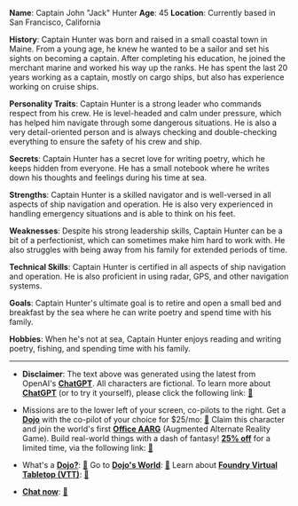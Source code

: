 **Name**: Captain John "Jack" Hunter
**Age**: 45
**Location**: Currently based in San Francisco, California

**History**:
Captain Hunter was born and raised in a small coastal town in Maine. From a young age, he knew he wanted to be a sailor and set his sights on becoming a captain. After completing his education, he joined the merchant marine and worked his way up the ranks. He has spent the last 20 years working as a captain, mostly on cargo ships, but also has experience working on cruise ships.

**Personality Traits**:
Captain Hunter is a strong leader who commands respect from his crew. He is level-headed and calm under pressure, which has helped him navigate through some dangerous situations. He is also a very detail-oriented person and is always checking and double-checking everything to ensure the safety of his crew and ship.

**Secrets**:
Captain Hunter has a secret love for writing poetry, which he keeps hidden from everyone. He has a small notebook where he writes down his thoughts and feelings during his time at sea.

**Strengths**:
Captain Hunter is a skilled navigator and is well-versed in all aspects of ship navigation and operation. He is also very experienced in handling emergency situations and is able to think on his feet.

**Weaknesses**:
Despite his strong leadership skills, Captain Hunter can be a bit of a perfectionist, which can sometimes make him hard to work with. He also struggles with being away from his family for extended periods of time.

**Technical Skills**:
Captain Hunter is certified in all aspects of ship navigation and operation. He is also proficient in using radar, GPS, and other navigation systems.

**Goals**:
Captain Hunter's ultimate goal is to retire and open a small bed and breakfast by the sea where he can write poetry and spend time with his family.

**Hobbies**:
When he's not at sea, Captain Hunter enjoys reading and writing poetry, fishing, and spending time with his family.


---
* **Disclaimer**: The text above was generated using the latest from OpenAI's [**ChatGPT**](https://openai.com/blog/chatgpt/).  All characters are fictional.  To learn more about [**ChatGPT**](https://openai.com/blog/chatgpt/) (or to try it yourself), please click the following link: [:closed_book:](https://openai.com/blog/chatgpt/)

* Missions are to the lower left of your screen, co-pilots to the right. Get a [**Dojo**](https://workmates.live/marketplace) with the co-pilot of your choice for $25/mo: [:green_book:](https://workmates.live/marketplace) Claim this character and join the world's first [**Office AARG**](https://dojos.world) (Augmented Alternate Reality Game). Build real-world things with a dash of fantasy! [**25% off**](https://blog.workmates.live/deal-on-a-dojo) for a limited time, via the following link: [:green_book:](https://blog.workmates.live/deal-on-a-dojo) 

* What's a [**Dojo?**](https://workdojos.com): [:blue_book:](https://workdojos.com)  Go to [**Dojo's World**](https://dojos.world): [:blue_book:](https://dojos.world)  Learn about [**Foundry Virtual Tabletop (VTT)**](https://foundryvtt.com): [:closed_book:](https://foundryvtt.com/)

* [**Chat now**](https://chat.workmates.live/channel/support): [:ledger:](https://chat.workmates.live/channel/support)